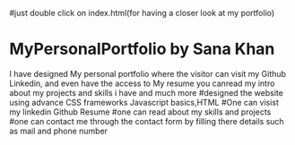 #just double click on index.html(for having a closer look at my portfolio)
# MyPersonalPortfolio by Sana Khan
I have designed My personal portfolio where the visitor can visit my Github Linkedin, and even have the access to My resume you canread my intro about my projects and skills i have and much more 
#designed the website using advance CSS frameworks Javascript basics,HTML 
#One can visist my linkedin Github Resume 
#one can read about my skills and projects 
#one can contact me through the contact form by filling there details such as mail and phone number 
